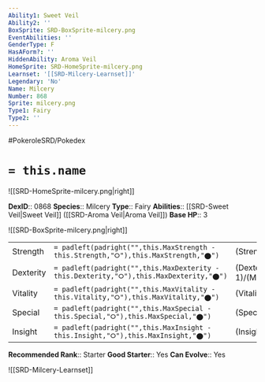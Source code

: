 ```yaml
---
Ability1: Sweet Veil
Ability2: ''
BoxSprite: SRD-BoxSprite-milcery.png
EventAbilities: ''
GenderType: F
HasAForm?: ''
HiddenAbility: Aroma Veil
HomeSprite: SRD-HomeSprite-milcery.png
Learnset: '[[SRD-Milcery-Learnset]]'
Legendary: 'No'
Name: Milcery
Number: 868
Sprite: milcery.png
Type1: Fairy
Type2: ''
---
```


#PokeroleSRD/Pokedex

# `= this.name`

![[SRD-HomeSprite-milcery.png|right]]

**DexID**:: 0868
**Species**:: Milcery
**Type**:: Fairy
**Abilities**:: [[SRD-Sweet Veil|Sweet Veil]] ([[SRD-Aroma Veil|Aroma Veil]])
**Base HP**:: 3

![[SRD-BoxSprite-milcery.png|right]]

|           |                                                                                        |                                          |
| --------- | -------------------------------------------------------------------------------------- | ---------------------------------------- |
| Strength  | `= padleft(padright("",this.MaxStrength - this.Strength,"⭘"),this.MaxStrength,"⬤")`    | (Strength::1)/(MaxStrength::3)   |
| Dexterity | `= padleft(padright("",this.MaxDexterity - this.Dexterity,"⭘"),this.MaxDexterity,"⬤")` | (Dexterity:: 1)/(MaxDexterity::3) |
| Vitality  | `= padleft(padright("",this.MaxVitality - this.Vitality,"⭘"),this.MaxVitality,"⬤")`    | (Vitality::1)/(MaxVitality::3)   |
| Special   | `= padleft(padright("",this.MaxSpecial - this.Special,"⭘"),this.MaxSpecial,"⬤")`       | (Special::2)/(MaxSpecial::4)     |
| Insight   | `= padleft(padright("",this.MaxInsight - this.Insight,"⭘"),this.MaxInsight,"⬤")`       | (Insight::2)/(MaxInsight::4)     |

**Recommended Rank**:: Starter
**Good Starter**:: Yes
**Can Evolve**:: Yes

![[SRD-Milcery-Learnset]]